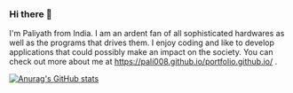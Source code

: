 ### Hi there 👋

I'm Paliyath from India. I am an ardent fan of all sophisticated hardwares as well as the programs that drives them. I enjoy coding and like to develop applications that could possibly make an impact on the society. You can check out more about me at https://pali008.github.io/portfolio.github.io/ .

[![Anurag's GitHub stats](https://github-readme-stats.vercel.app/api?username=pali008)](https://github.com/anuraghazra/github-readme-stats)

